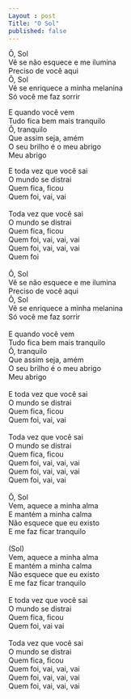 ```yaml
---
Layout : post 
Title: "O Sol"
published: false
---
```


Ô, Sol<br>
Vê se não esquece e me ilumina<br>
Preciso de você aqui<br>
Ô, Sol<br>
Vê se enriquece a minha melanina<br>
Só você me faz sorrir<br>

E quando você vem<br>
Tudo fica bem mais tranquilo<br>
Ô, tranquilo<br>
Que assim seja, amém<br>
O seu brilho é o meu abrigo<br>
Meu abrigo<br>

E toda vez que você sai<br>
O mundo se distrai<br>
Quem fica, ficou<br>
Quem foi, vai, vai<br>
<br>
Toda vez que você sai<br>
O mundo se distrai<br>
Quem fica, ficou<br>
Quem foi, vai, vai, vai<br>
Quem foi, vai, vai, vai<br>
Quem foi<br>
<br>
Ô, Sol<br>
Vê se não esquece e me ilumina<br>
Preciso de você aqui<br>
Ô, Sol<br>
Vê se enriquece a minha melanina<br>
Só você me faz sorrir<br>
<br>
E quando você vem<br>
Tudo fica bem mais tranquilo<br>
Ô, tranquilo<br>
Que assim seja, amém<br>
O seu brilho é o meu abrigo<br>
Meu abrigo<br>
<br>
E toda vez que você sai<br>
O mundo se distrai<br>
Quem fica, ficou<br>
Quem foi, vai, vai<br>
<br>
Toda vez que você sai<br>
O mundo se distrai<br>
Quem fica, ficou<br>
Quem foi, vai, vai, vai<br>
Quem foi, vai, vai, vai<br>
Quem foi, vai, vai<br>
<br>
Ô, Sol<br>
Vem, aquece a minha alma<br>
E mantém a minha calma<br>
Não esquece que eu existo<br>
E me faz ficar tranquilo<br>
<br>
(Sol)<br>
Vem, aquece a minha alma<br>
E mantém a minha calma<br>
Não esquece que eu existo<br>
E me faz ficar tranquilo<br>
<br>
E toda vez que você sai<br>
O mundo se distrai<br>
Quem fica, ficou<br>
Quem foi, vai vai<br>
<br>
Toda vez que você sai<br>
O mundo se distrai<br>
Quem fica, ficou<br>
Quem foi, vai, vai, vai<br>
Quem foi, vai, vai, vai<br>
Quem foi, vai, vai, vai<br>

